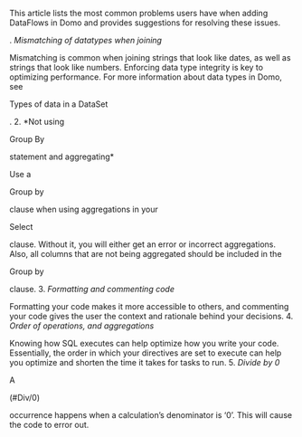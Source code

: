 

This article lists the most common problems users have when adding DataFlows in Domo and provides suggestions for resolving these issues.

. *Mismatching of datatypes when joining*


 Mismatching is common when joining strings that look like dates, as well as strings that look like numbers. Enforcing data type integrity is key to optimizing performance. For more information about data types in Domo, see

Types of data in a DataSet

.
2. *Not using

Group By

statement and aggregating*


 Use a

Group by

clause when using aggregations in your

Select

clause. Without it, you will either get an error or incorrect aggregations. Also, all columns that are not being aggregated should be included in the

Group by

clause.
3. *Formatting and commenting code*


 Formatting your code makes it more accessible to others, and commenting your code gives the user the context and rationale behind your decisions.
4. *Order of operations, and aggregations*


 Knowing how SQL executes can help optimize how you write your code. Essentially, the order in which your directives are set to execute can help you optimize and shorten the time it takes for tasks to run.
5. *Divide by 0*


 A

(#Div/0)

occurrence happens when a calculation’s denominator is ‘0’. This will cause the code to error out.


